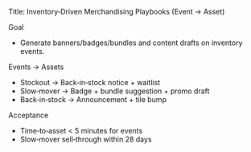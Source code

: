 Title: Inventory‑Driven Merchandising Playbooks (Event → Asset)

Goal

- Generate banners/badges/bundles and content drafts on inventory events.

Events → Assets

- Stockout → Back‑in‑stock notice + waitlist
- Slow‑mover → Badge + bundle suggestion + promo draft
- Back‑in‑stock → Announcement + tile bump

Acceptance

- Time‑to‑asset < 5 minutes for events
- Slow‑mover sell‑through within 28 days
